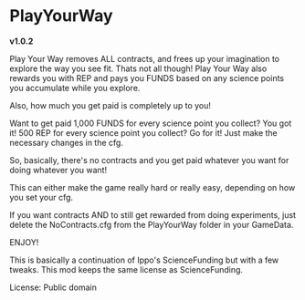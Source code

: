 # PlayYourWay
**v1.0.2**

Play Your Way removes ALL contracts, and frees up your imagination to explore the way you see fit. 
Thats not all though! Play Your Way also rewards you with REP and pays you FUNDS based on any science points you accumulate while you explore. 

Also, how much you get paid is completely up to you!

Want to get paid 1,000 FUNDS for every science point you collect? You got it! 500 REP for every science point you collect? Go for it!
Just make the necessary changes in the cfg.

So, basically, there's no contracts and you get paid whatever you want for doing whatever you want!

This can either make the game really hard or really easy, depending on how you set your cfg.

If you want contracts AND to still get rewarded from doing experiments, just delete the NoContracts.cfg from the PlayYourWay folder in your GameData.

ENJOY!

This is basically a continuation of Ippo's ScienceFunding but with a few tweaks. This mod keeps the same license as ScienceFunding.

License:
Public domain

